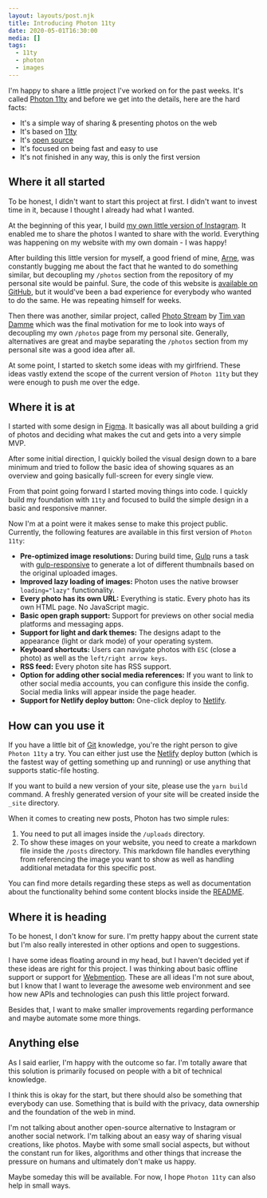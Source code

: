 ```yaml
---
layout: layouts/post.njk
title: Introducing Photon 11ty
date: 2020-05-01T16:30:00
media: []
tags:
  - 11ty
  - photon
  - images
---
```


I'm happy to share a little project I've worked on for the past weeks. It's called [Photon 11ty](https://github.com/usephoton/photon-11ty) and before we get into the details, here are the hard facts:

- It's a simple way of sharing & presenting photos on the web
- It's based on [11ty](https://www.11ty.dev/)
- It's [open source](https://github.com/usephoton/photon-11ty)
- It's focused on being fast and easy to use
- It's not finished in any way, this is only the first version

## Where it all started
To be honest, I didn't want to start this project at first. I didn't want to invest time in it, because I thought I already had what I wanted.

At the beginning of this year, I build [my own little version of Instagram](/journal/my-own-little-instagram/). It enabled me to share the photos I wanted to share with the world. Everything was happening on my website with my own domain - I was happy!

After building this little version for myself, a good friend of mine, [Arne](https://arne.codes), was constantly bugging me about the fact that he wanted to do something similar, but decoupling my `/photos` section from the repository of my personal site would be painful. Sure, the code of this website is [available on GitHub](https://github.com/coolcut/fruechtl.me), but it would've been a bad experience for everybody who wanted to do the same. He was repeating himself for weeks.

Then there was another, similar project, called [Photo Stream](https://github.com/maxvoltar/photo-stream) by [Tim van Damme](https://www.timvandamme.com) which was the final motivation for me to look into ways of decoupling my own `/photos` page from my personal site. Generally, alternatives are great and maybe separating the `/photos` section from my personal site was a good idea after all.

At some point, I started to sketch some ideas with my girlfriend. These ideas vastly extend the scope of the current version of `Photon 11ty` but they were enough to push me over the edge.

## Where it is at
I started with some design in [Figma](https://www.figma.com/file/n2Tcy7ZATLsSFxmTvFvg7l/Exploration?node-id=80%3A54). It basically was all about building a grid of photos and deciding what makes the cut and gets into a very simple MVP.

After some initial direction, I quickly boiled the visual design down to a bare minimum and tried to follow the basic idea of showing squares as an overview and going basically full-screen for every single view.

From that point going forward I started moving things into code. I quickly build my foundation with `11ty` and focused to build the simple design in a basic and responsive manner.

Now I'm at a point were it makes sense to make this project public. Currently, the following features are available in this first version of `Photon 11ty`:

- **Pre-optimized image resolutions:** During build time, [Gulp](https://gulpjs.com/) runs a task with [gulp-responsive](https://www.npmjs.com/package/gulp-responsive) to generate a lot of different thumbnails based on the original uploaded images.
- **Improved lazy loading of images:** Photon uses the native browser `loading="lazy"` functionality.
- **Every photo has its own URL:** Everything is static. Every photo has its own HTML page. No JavaScript magic.
- **Basic open graph support:** Support for previews on other social media platforms and messaging apps.
- **Support for light and dark themes:** The designs adapt to the appearance (light or dark mode) of your operating system.
- **Keyboard shortcuts:** Users can navigate photos with `ESC` (close a photo) as well as the `left/right arrow keys`.
- **RSS feed:** Every photon site has RSS support.
- **Option for adding other social media references:** If you want to link to other social media accounts, you can configure this inside the config. Social media links will appear inside the page header.
- **Support for Netlify deploy button:** One-click deploy to [Netlify](https://www.netlify.com).

## How can you use it
If you have a little bit of [Git](https://git-scm.com/) knowledge, you're the right person to give `Photon 11ty` a try. You can either just use the [Netlify](https://www.netlify.com/) deploy button (which is the fastest way of getting something up and running) or use anything that supports static-file hosting.

If you want to build a new version of your site, please use the  `yarn build` command. A freshly generated version of your site will be created inside the `_site` directory.

When it comes to creating new posts, Photon has two simple rules:

1. You need to put all images inside the `/uploads` directory.
2. To show these images on your website, you need to create a markdown file inside the `/posts` directory. This markdown file handles everything from referencing the image you want to show as well as handling additional metadata for this specific post.

You can find more details regarding these steps as well as documentation about the functionality behind some content blocks inside the [README](https://github.com/usephoton/photon-11ty#how-to-use-photon).

## Where it is heading
To be honest, I don't know for sure. I'm pretty happy about the current state but I'm also really interested in other options and open to suggestions.

I have some ideas floating around in my head, but I haven't decided yet if these ideas are right for this project. I was thinking about basic offline support or support for [Webmention](https://indieweb.org/Webmention). These are all ideas I'm not sure about, but I know that I want to leverage the awesome web environment and see how new APIs and technologies can push this little project forward.

Besides that, I want to make smaller improvements regarding performance and maybe automate some more things.

## Anything else
As I said earlier, I'm happy with the outcome so far. I'm totally aware that this solution is primarily focused on people with a bit of technical knowledge. 

I think this is okay for the start, but there should also be something that everybody can use. Something that is build with the privacy, data ownership and the foundation of the web in mind. 

I'm not talking about another open-source alternative to Instagram or another social network. I'm talking about an easy way of sharing visual creations, like photos. Maybe with some small social aspects, but without the constant run for likes, algorithms and other things that increase the pressure on humans and ultimately don't make us happy.

Maybe someday this will be available. For now, I hope `Photon 11ty` can also help in small ways.